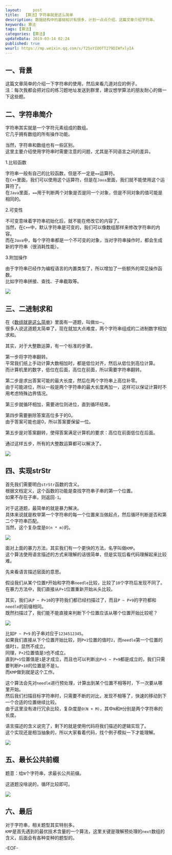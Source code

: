 ```yaml
---   
layout:     post  
title:  【算法】字符串就是这么简单  
description: 数据结构中的基础知识有很多，计划一点点介绍，这篇文章介绍字符串。  
keywords: 算法  
tags: [算法]    
categories: [算法]  
updateData: 2019-03-14 02:24   
published: true 
wxurl: https://mp.weixin.qq.com/s/T2SoYIOOTT279DIWfxlyIA  
---  
```



## 一、背景  


这篇文章简单的介绍一下字符串的使用，然后来看几道对应的例子。  
注：每次我都会把对应的练习题地址发送到群里，建议想学算法的朋友耐心的做一下这些题。  


## 二、字符串简介  


字符串其实就是一个字符元素组成的数组。  
它几乎拥有数组的所有操作功能。  


当然，字符串和数组也有一些区别。  
这里主要介绍使用字符串时需要注意的问题，尤其是不同语言之间的差异。  


1.比较函数  


字符串一般有自己的比较函数，但是不一定是`==`运算符。  
在`C++`里面，我们可以使用这个运算符，但是在`Java`里面，我们就不能使用这个运算符了。  
在`Java`里面，`==`用于判断两个对象是否是同一个对象，但是不同对象的值可能是相同的。  


2.可变性  


不可变意味着字符串初始化后，就不能在修改它的内容了。  
当然，在`C++`中，默认字符串是可变的，我们可以像数组那样来修改字符串的内容。  
而在`Java`中，每个字符串都是一个不可变的对象，当对字符串操作时，都会生成新的字符串（很消耗性能）。  


3.附加操作  


由于字符串已经作为编程语言的内置类型了，所以增加了一些额外的常见操作函数。  
比如字符串拼接、查找、子串截取等。  


![](http://res2019.tiankonguse.com/images/2019/03/string-so-easy-001.png)  


## 三、二进制求和  


在《[数组就是这么简单](https://mp.weixin.qq.com/s/pjADME31K5IBVQ0YMhWNpA)》里面有一道题，叫做`加一`。  
很多人说这道题太简单了，现在就加大点难度，两个字符串组成的二进制数字相加求和。  


其实，对于大整数运算，有一个标准的步骤。  


第一步将字符串翻转。  
平常我们纸上手动计算大数相加时，都是低位对齐，然后从低位到高位计算。  
而计算机里的数字，低位在后面，高位在前面，所以需要字符串翻转。  


第二步是求出答案可能的最大长度，然后在两个字符串上高位补零。  
由于可能进位，所以一般是两个字符串的最大长度再加一，这样可以保证计算时不用考虑特殊边界情况。  


第三步就循环相加，需要进位则进位，直到循环结束。  


第四步需要删除答案高位多于的0。  
由于答案可能也是0，所以答案要保留一位。  


第五步是对答案翻转，使得答案满足计算机的要求：高位在前面低位在后面。  


通过这样五步，所有的大整数运算都可以解决了。  


![](http://res2019.tiankonguse.com/images/2019/03/string-so-easy-002.png)  


## 四、实现strStr   


首先我们需要明白`strStr`函数的含义。  
根据文档定义，这个函数的功能是查找字符串子串的第一个位置。  
如果不存在子串，则返回`-1`。  


对于这道题，最简单的就是暴力解决。  
具体来说就是枚举第一个字符串的每一个位置来当做起点，然后循环判断是否和第二个字符串匹配。  
当然，这个复杂度是`O(n * m)`的。  


![](http://res2019.tiankonguse.com/images/2019/03/string-so-easy-003.png)  


面对上面的暴力方法，其实我们有一个更快的方法，名字叫做`KMP`。  
这个算法使用语言描述的方式来理解的话很简单，但是实现后看代码理解起来比较难。  


先来看语言描述层面的意思。  


假设我们从某个位置`P`开始和字符串`needle`比较，比较了`10`个字符后发现不同了。  
在暴力方法中，我们直接从`P+1`位置重新开始从头比较。  


其实，我们从`P ~ P+10`的字符我们都已经扫描过了，而且`P ~ P+9`的字符都和`needle`的前缀相同。  
既然扫描过了，我们能不能直接来判断下个位置应该从哪个位置开始比较呢？  


![](http://res2019.tiankonguse.com/images/2019/03/string-so-easy-006.png)  


比如`P ~ P+9` 的子串对应于`1234512345`。  
如果我们直接从下个位置开始比较，则`P+1`位置的值时`2`，而`needle`第一个位置的值时`1`，显然不成立。  
同理，`P+2`位置值是`3`也不成立。  
直到`P+5`位置值是`1`是才成立，而且也可以判断出`P+5 ~ P+9`都是成立的，我们只需要判断`P+10`的位置是不是`1`。  
而`KMP`做到就是这个工作。  


这个算法会先对`needle`进行预处理，计算出到某个位置不相等时，下一次要从哪里开始。  
然后我们扫描目标字符串时，只需要不断的对比，发现不相等了，快速的移动到下一个合适的位置继续比较。  
由于这里没有进行冗余比较，复杂度是`O(N + M)`，其中`N`和`M`分别是两个字符串的长度。  


语言描述的含义说完了，剩下的就是使用代码将我们描述的逻辑实现了。  
这个实现还是相当抽象的，所以大家看着代码，找个例子模拟一下才能理解。  


![](http://res2019.tiankonguse.com/images/2019/03/string-so-easy-005.png)  


## 五、最长公共前缀  


题意：给`N`个字符串，求最长公共前缀。  


这道题没啥说的，循环比较即可。  


![](http://res2019.tiankonguse.com/images/2019/03/string-so-easy-004.png)  


## 六、最后  


对于字符串，相关题型其实特别多。  
`KMP`是首先遇到的最优技术含量的一个算法，这里关键是理解预处理的`next`数组的含义，后面会有各种变种的题型的。  



-EOF-  


